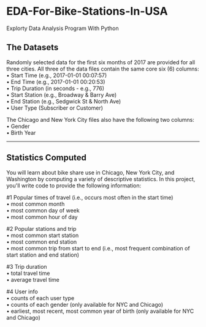 # EDA-For-Bike-Stations-In-USA
Explorty Data Analysis Program With Python


The Datasets 
-------------
Randomly selected data for the first six months of 2017 are provided for all three cities. All three of the data files contain the same core six (6) columns:<br>
•	Start Time (e.g., 2017-01-01 00:07:57) <br>
•	End Time (e.g., 2017-01-01 00:20:53)<br>
•	Trip Duration (in seconds - e.g., 776)<br>
•	Start Station (e.g., Broadway & Barry Ave)<br>
•	End Station (e.g., Sedgwick St & North Ave)<br>
•	User Type (Subscriber or Customer)<br>

The Chicago and New York City files also have the following two columns:<br>
•	Gender<br>
•	Birth Year<br>

------------------------------------------------------------------------------

Statistics Computed
-------------------
You will learn about bike share use in Chicago, New York City, and Washington by computing a variety of descriptive statistics. In this project, you'll write code to provide the following information:

#1 Popular times of travel (i.e., occurs most often in the start time)<br>
•	most common month<br>
•	most common day of week<br>
•	most common hour of day<br>

#2 Popular stations and trip<br>
•	most common start station<br>
•	most common end station<br>
•	most common trip from start to end (i.e., most frequent combination of start station and end station)<br>

#3 Trip duration<br>
•	total travel time<br>
•	average travel time<br>

#4 User info<br>
•	counts of each user type<br>
•	counts of each gender (only available for NYC and Chicago)<br>
•	earliest, most recent, most common year of birth (only available for NYC and Chicago)<br>
